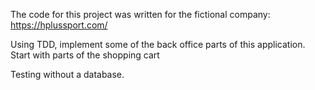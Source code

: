 The code for this project was written for the fictional company:
https://hplussport.com/

Using TDD, implement some of the back office parts of this application.
Start with parts of the shopping cart

Testing without a database.
